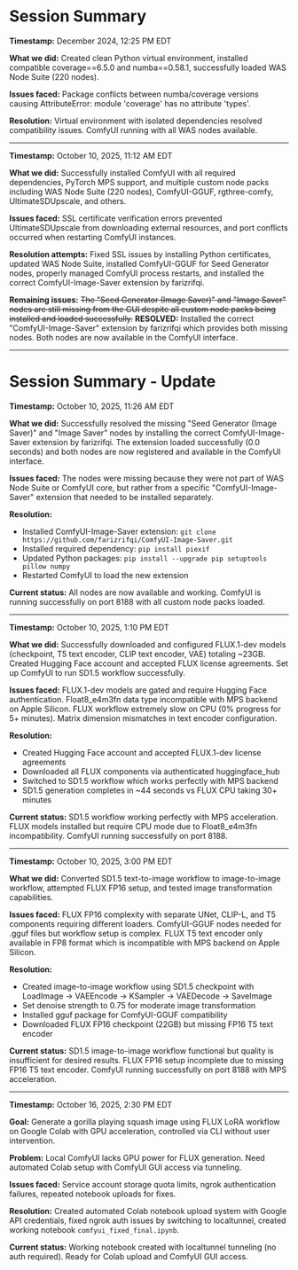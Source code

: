 # Session Summary

**Timestamp:** December 2024, 12:25 PM EDT

**What we did:** Created clean Python virtual environment, installed compatible coverage==6.5.0 and numba==0.58.1, successfully loaded WAS Node Suite (220 nodes).

**Issues faced:** Package conflicts between numba/coverage versions causing AttributeError: module 'coverage' has no attribute 'types'.

**Resolution:** Virtual environment with isolated dependencies resolved compatibility issues. ComfyUI running with all WAS nodes available.

---

**Timestamp:** October 10, 2025, 11:12 AM EDT

**What we did:** Successfully installed ComfyUI with all required dependencies, PyTorch MPS support, and multiple custom node packs including WAS Node Suite (220 nodes), ComfyUI-GGUF, rgthree-comfy, UltimateSDUpscale, and others.

**Issues faced:** SSL certificate verification errors prevented UltimateSDUpscale from downloading external resources, and port conflicts occurred when restarting ComfyUI instances.

**Resolution attempts:** Fixed SSL issues by installing Python certificates, updated WAS Node Suite, installed ComfyUI-GGUF for Seed Generator nodes, properly managed ComfyUI process restarts, and installed the correct ComfyUI-Image-Saver extension by farizrifqi.

**Remaining issues:** ~~The "Seed Generator (Image Saver)" and "Image Saver" nodes are still missing from the GUI despite all custom node packs being installed and loaded successfully.~~ **RESOLVED:** Installed the correct "ComfyUI-Image-Saver" extension by farizrifqi which provides both missing nodes. Both nodes are now available in the ComfyUI interface.

---

# Session Summary - Update

**Timestamp:** October 10, 2025, 11:26 AM EDT

**What we did:** Successfully resolved the missing "Seed Generator (Image Saver)" and "Image Saver" nodes by installing the correct ComfyUI-Image-Saver extension by farizrifqi. The extension loaded successfully (0.0 seconds) and both nodes are now registered and available in the ComfyUI interface.

**Issues faced:** The nodes were missing because they were not part of WAS Node Suite or ComfyUI core, but rather from a specific "ComfyUI-Image-Saver" extension that needed to be installed separately.

**Resolution:** 
- Installed ComfyUI-Image-Saver extension: `git clone https://github.com/farizrifqi/ComfyUI-Image-Saver.git`
- Installed required dependency: `pip install piexif`
- Updated Python packages: `pip install --upgrade pip setuptools pillow numpy`
- Restarted ComfyUI to load the new extension

**Current status:** All nodes are now available and working. ComfyUI is running successfully on port 8188 with all custom node packs loaded.

---

**Timestamp:** October 10, 2025, 1:10 PM EDT

**What we did:** Successfully downloaded and configured FLUX.1-dev models (checkpoint, T5 text encoder, CLIP text encoder, VAE) totaling ~23GB. Created Hugging Face account and accepted FLUX license agreements. Set up ComfyUI to run SD1.5 workflow successfully.

**Issues faced:** FLUX.1-dev models are gated and require Hugging Face authentication. Float8_e4m3fn data type incompatible with MPS backend on Apple Silicon. FLUX workflow extremely slow on CPU (0% progress for 5+ minutes). Matrix dimension mismatches in text encoder configuration.

**Resolution:** 
- Created Hugging Face account and accepted FLUX.1-dev license agreements
- Downloaded all FLUX components via authenticated huggingface_hub
- Switched to SD1.5 workflow which works perfectly with MPS backend
- SD1.5 generation completes in ~44 seconds vs FLUX CPU taking 30+ minutes

**Current status:** SD1.5 workflow working perfectly with MPS acceleration. FLUX models installed but require CPU mode due to Float8_e4m3fn incompatibility. ComfyUI running successfully on port 8188.

---

**Timestamp:** October 10, 2025, 3:00 PM EDT

**What we did:** Converted SD1.5 text-to-image workflow to image-to-image workflow, attempted FLUX FP16 setup, and tested image transformation capabilities.

**Issues faced:** FLUX FP16 complexity with separate UNet, CLIP-L, and T5 components requiring different loaders. ComfyUI-GGUF nodes needed for .gguf files but workflow setup is complex. FLUX T5 text encoder only available in FP8 format which is incompatible with MPS backend on Apple Silicon.

**Resolution:** 
- Created image-to-image workflow using SD1.5 checkpoint with LoadImage → VAEEncode → KSampler → VAEDecode → SaveImage
- Set denoise strength to 0.75 for moderate image transformation
- Installed gguf package for ComfyUI-GGUF compatibility
- Downloaded FLUX FP16 checkpoint (22GB) but missing FP16 T5 text encoder

**Current status:** SD1.5 image-to-image workflow functional but quality is insufficient for desired results. FLUX FP16 setup incomplete due to missing FP16 T5 text encoder. ComfyUI running successfully on port 8188 with MPS acceleration.

---

**Timestamp:** October 16, 2025, 2:30 PM EDT

**Goal:** Generate a gorilla playing squash image using FLUX LoRA workflow on Google Colab with GPU acceleration, controlled via CLI without user intervention.

**Problem:** Local ComfyUI lacks GPU power for FLUX generation. Need automated Colab setup with ComfyUI GUI access via tunneling.

**Issues faced:** Service account storage quota limits, ngrok authentication failures, repeated notebook uploads for fixes.

**Resolution:** Created automated Colab notebook upload system with Google API credentials, fixed ngrok auth issues by switching to localtunnel, created working notebook `comfyui_fixed_final.ipynb`.

**Current status:** Working notebook created with localtunnel tunneling (no auth required). Ready for Colab upload and ComfyUI GUI access.
